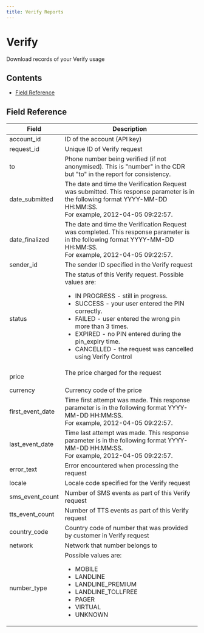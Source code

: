 ```yaml
---
title: Verify Reports
---
```


# Verify

Download records of your Verify usage

## Contents

* [Field Reference](#field-reference)

## Field Reference

| Field              | Description                                                                                           |
|--------------------|-------------------------------------------------------------------------------------------------------|
| account_id         | ID of the account (API key)                                                                           |
| request_id         | Unique ID of Verify request                                                                           |
| to                 | Phone number being verified (if not anonymised). This is "number" in the CDR but "to" in the report for consistency.                                                                                                                 |
| date_submitted     | The date and time the Verification Request was submitted. This response parameter is in the following format YYYY-MM-DD HH:MM:SS.<br />For example, 2012-04-05 09:22:57.                                                           |
| date_finalized     | The date and time the Verification Request was completed. This response parameter is in the following format YYYY-MM-DD HH:MM:SS. <br />For example, 2012-04-05 09:22:57.                                                          |
| sender_id          | The sender ID specified in the Verify request                                                         |
| status             | The status of this Verify request. Possible values are:<ul><li>IN PROGRESS - still in progress.</li><li>SUCCESS - your user entered the PIN correctly.</li><li>FAILED - user entered the wrong pin more than 3 times.</li><li>EXPIRED - no PIN entered during the pin_expiry time.</li><li>CANCELLED - the request was cancelled using Verify Control</li></ul>                                                                                                            |
| price              | The price charged for the request                                                                     |
| currency           | Currency code of the price                                                                            |
| first_event_date   | Time first attempt was made. This response parameter is in the following format YYYY-MM-DD HH:MM:SS. <br />For example, 2012-04-05 09:22:57.                                                                                      |
| last_event_date    | Time last attempt was made. This response parameter is in the following format YYYY-MM-DD HH:MM:SS. <br />For example, 2012-04-05 09:22:57.                                                                                          |
| error_text         | Error encountered when processing the request                                                         |
| locale             | Locale code specified for the Verify request                                                          |
| sms_event_count    | Number of SMS events as part of this Verify request                                                   |
| tts_event_count    | Number of TTS events as part of this Verify request                                                   |
| country_code       | Country code of number that was provided by customer in Verify request                                |
| network            | Network that number belongs to                                                                        |
| number_type        | Possible values are: <ul><li>MOBILE</li><li>LANDLINE</li><li>LANDLINE_PREMIUM</li><li>LANDLINE_TOLLFREE</li><li>PAGER</li><li>VIRTUAL</li><li>UNKNOWN</li></ul>                                                |
